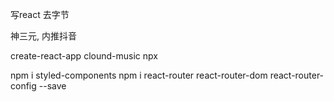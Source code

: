 写react 去字节


神三元,  内推抖音

create-react-app clound-music
npx 

npm i styled-components
npm i react-router react-router-dom react-router-config --save